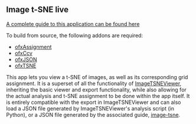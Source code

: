 ## Image t-SNE live

[A complete guide to this application can be found here](http://ml4a.github.io/guides/ImageTSNELive/)

To build from source, the following addons are required:
- [ofxAssignment](https://github.com/kylemcdonald/ofxAssignment)
- [ofxCcv](https://github.com/kylemcdonald/ofxCcv)
- [ofxJSON](https://github.com/jeffcrouse/ofxJSON)
- [ofxTSNE](https://github.com/genekogan/ofxTSNE)

This app lets you view a t-SNE of images, as well as its corresponding grid assignment. It is a superset of all the functionality of [ImageTSNEViewer](https://github.com/ml4a/ml4a-ofx/tree/master/apps/ImageTSNEViewer), inheriting the basic viewer and export functionality, while also allowing for the actual analysis and t-SNE assignment to be done within the app itself. It is entirely compatible with the export in ImageTSNEViewer and can also load a JSON file generated by ImageTSNEViewer's  analysis script (in Python), or a JSON file generated by the associated guide, [image-tsne](https://github.com/ml4a/ml4a-guides/blob/master/notebooks/image-tsne.ipynb).
